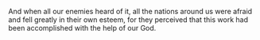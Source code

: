 And when all our enemies heard of it, all the nations around us were afraid and fell greatly in their own esteem, for they perceived that this work had been accomplished with the help of our God.
